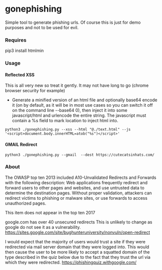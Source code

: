 # gonephishing


Simple tool to generate phishing urls.  Of course this is just for demo purposes and not to be used for evil.

### Requires

pip3 install htmlmin

### Usage

#### Reflected XSS
This is all very new so treat it gently. It may not have long to go (chrome browser security for example)

 * Generate a minified version of an html file and optionally base64 encode it (on by default, as it will be in most use cases so you can switch it off on the command line --base64 0), then inject it into some javascript/html and urlencode the entire string.  The javascript must contain a %s field to mark location to inject html into.  

~~~
python3 ./gonephishing.py --xss --html "@./text.html" --js '<script>document.body.innerHTML=atob("%s")</script>'
~~~

#### GMAIL Redirect

~~~
python3 ./gonephishing.py --gmail  --dest https://cutecatsinhats.com/ 
~~~


### About
The OWASP top ten 2013 included A10-Unvalidated Redirects and Forwards with the following description:
Web applications frequently redirect and forward users to other pages and websites, and use untrusted data to determine the destination pages. Without proper validation, attackers can redirect victims to phishing or malware sites, or use forwards to access unauthorized pages. 

This item does not appear in the top ten 2017

google.com has over 40 unsecured redirects  This is unlikely to change as google do not see it as a vulnerability. https://sites.google.com/site/bughunteruniversity/nonvuln/open-redirect


I would expect that the majority of users would trust a site if they were redirected via mail server domain that they were logged into.  This would then cause the user to be more likely to accept a squatted domain of the type described in the quiz below due to the fact that they trust the url via which they were redirected.
 https://phishingquiz.withgoogle.com/



